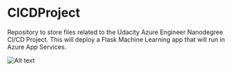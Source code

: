 # CICDProject
Repository to store files related to the Udacity Azure Engineer Nanodegree CI/CD Project. This will deploy a Flask Machine Learning app that will run in Azure App Services.

![Alt text](/troywill1/CICDProject/Cloned_Repo_Azure.png?raw=true "Optional Title")
